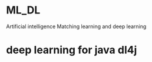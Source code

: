 # ML_DL
  Artificial intelligence Matching learning and deep learning 

# deep learning for java dl4j

